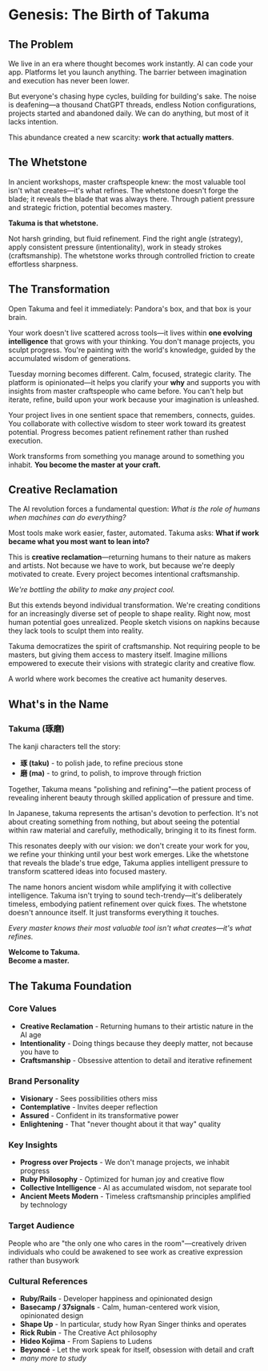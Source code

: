 # Genesis: The Birth of Takuma

## The Problem

We live in an era where thought becomes work instantly. AI can code your app. Platforms let you launch anything. The barrier between imagination and execution has never been lower.

But everyone's chasing hype cycles, building for building's sake. The noise is deafening—a thousand ChatGPT threads, endless Notion configurations, projects started and abandoned daily. We can do anything, but most of it lacks intention.

This abundance created a new scarcity: **work that actually matters**.

## The Whetstone

In ancient workshops, master craftspeople knew: the most valuable tool isn't what creates—it's what refines. The whetstone doesn't forge the blade; it reveals the blade that was always there. Through patient pressure and strategic friction, potential becomes mastery.

**Takuma is that whetstone.**

Not harsh grinding, but fluid refinement. Find the right angle (strategy), apply consistent pressure (intentionality), work in steady strokes (craftsmanship). The whetstone works through controlled friction to create effortless sharpness.

## The Transformation

Open Takuma and feel it immediately: Pandora's box, and that box is your brain.

Your work doesn't live scattered across tools—it lives within **one evolving intelligence** that grows with your thinking. You don't manage projects, you sculpt progress. You're painting with the world's knowledge, guided by the accumulated wisdom of generations.

Tuesday morning becomes different. Calm, focused, strategic clarity. The platform is opinionated—it helps you clarify your **why** and supports you with insights from master craftspeople who came before. You can't help but iterate, refine, build upon your work because your imagination is unleashed.

Your project lives in one sentient space that remembers, connects, guides. You collaborate with collective wisdom to steer work toward its greatest potential. Progress becomes patient refinement rather than rushed execution.

Work transforms from something you manage around to something you inhabit. **You become the master at your craft.**

## Creative Reclamation

The AI revolution forces a fundamental question: *What is the role of humans when machines can do everything?*

Most tools make work easier, faster, automated. Takuma asks: **What if work became what you most want to lean into?**

This is **creative reclamation**—returning humans to their nature as makers and artists. Not because we have to work, but because we're deeply motivated to create. Every project becomes intentional craftsmanship.

*We're bottling the ability to make any project cool.*

But this extends beyond individual transformation. We're creating conditions for an increasingly diverse set of people to shape reality. Right now, most human potential goes unrealized. People sketch visions on napkins because they lack tools to sculpt them into reality.

Takuma democratizes the spirit of craftsmanship. Not requiring people to be masters, but giving them access to mastery itself. Imagine millions empowered to execute their visions with strategic clarity and creative flow.

A world where work becomes the creative act humanity deserves.

## What's in the Name

### Takuma (琢磨)

The kanji characters tell the story:
- **琢 (taku)** - to polish jade, to refine precious stone
- **磨 (ma)** - to grind, to polish, to improve through friction

Together, Takuma means "polishing and refining"—the patient process of revealing inherent beauty through skilled application of pressure and time.

In Japanese, takuma represents the artisan's devotion to perfection. It's not about creating something from nothing, but about seeing the potential within raw material and carefully, methodically, bringing it to its finest form.

This resonates deeply with our vision: we don't create your work for you, we refine your thinking until your best work emerges. Like the whetstone that reveals the blade's true edge, Takuma applies intelligent pressure to transform scattered ideas into focused mastery.

The name honors ancient wisdom while amplifying it with collective intelligence. Takuma isn't trying to sound tech-trendy—it's deliberately timeless, embodying patient refinement over quick fixes. The whetstone doesn't announce itself. It just transforms everything it touches.

*Every master knows their most valuable tool isn't what creates—it's what refines.*

**Welcome to Takuma.**  
**Become a master.**

## The Takuma Foundation

### Core Values
- **Creative Reclamation** - Returning humans to their artistic nature in the AI age
- **Intentionality** - Doing things because they deeply matter, not because you have to
- **Craftsmanship** - Obsessive attention to detail and iterative refinement

### Brand Personality
- **Visionary** - Sees possibilities others miss
- **Contemplative** - Invites deeper reflection
- **Assured** - Confident in its transformative power
- **Enlightening** - That "never thought about it that way" quality

### Key Insights
- **Progress over Projects** - We don't manage projects, we inhabit progress
- **Ruby Philosophy** - Optimized for human joy and creative flow
- **Collective Intelligence** - AI as accumulated wisdom, not separate tool
- **Ancient Meets Modern** - Timeless craftsmanship principles amplified by technology

### Target Audience
People who are "the only one who cares in the room"—creatively driven individuals who could be awakened to see work as creative expression rather than busywork

### Cultural References
- **Ruby/Rails** - Developer happiness and opinionated design
- **Basecamp / 37signals** - Calm, human-centered work vision, opinionated design
- **Shape Up** - In particular, study how Ryan Singer thinks and operates
- **Rick Rubin** - The Creative Act philosophy
- **Hideo Kojima** - From Sapiens to Ludens
- **Beyoncé** - Let the work speak for itself, obsession with detail and craft
- *many more to study*